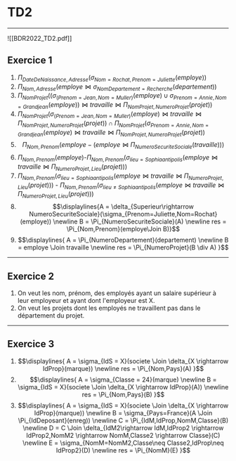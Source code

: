 # TD2
---
![[BDR2022_TD2.pdf]]

## Exercice 1
1. $\Pi_{DateDeNaissance,Adresse}(\sigma_{Nom=Rochat,Prenom=Juliette}(employe))$ 
2. $\Pi_{Nom,Adresse}(employe \Join \sigma_{NomDepartement=Recherche}(departement))$
3. $\Pi_{NomProjet}((\sigma_{(Prenom=Jean,Nom=Muller)}(employe) \cup \sigma_{Prenom=Annie,Nom=Grandjean}(employe)) \Join travaille \Join \Pi_{NomProjet,NumeroProjet}(projet))$
4. $\Pi_{NomProjet}(\sigma_{(Prenom=Jean,Nom=Muller)}(employe) \Join travaille \Join \Pi_{NomProjet,NumeroProjet}(projet)) \cap \Pi_{NomProjet}(\sigma_{Prenom=Annie,Nom=Grandjean}(employe) \Join travaille \Join \Pi_{NomProjet,NumeroProjet}(projet))$
5. $$\Pi_{Nom,Prenom}(employe - (employe \Join \Pi_{NumeroSecuriteSociale}(travaille)))$$
6. $\Pi_{Nom,Prenom}(employe)$-$\Pi_{Nom,Prenom}(\sigma_{lieu=Sophia antipolis}(employe \Join travaille \Join \Pi_{NumeroProjet,Lieu}(projet)))$
7. $\Pi_{Nom,Prenom}(\sigma_{lieu=Sophia antipolis}(employe \Join travaille \Join \Pi_{NumeroProjet,Lieu}(projet)))$ - $\Pi_{Nom,Prenom}(\sigma_{lieu\neq Sophia antipolis}(employe \Join travaille \Join \Pi_{NumeroProjet,Lieu}(projet)))$
8. $$\displaylines{A = \delta_{Superieur\rightarrow NumeroSecuriteSociale}(\sigma_{Prenom=Juliette,Nom=Rochat}(employe)) \newline
   B = \Pi_{NumeroSecuriteSociale}(A) \newline
   res = \Pi_{Nom,Prenom}(employe\Join B)}$$
9. $$\displaylines{
   A = \Pi_{NumeroDepartement}(departement) \newline
   B = employe \Join travaille \newline
   res = \Pi_{NumeroProjet}(B \div A)
   }$$
---
## Exercice 2

1. On veut les nom, prénom, des employés ayant un salaire supérieur à leur employeur et ayant dont l'employeur est X.
2. On veut les projets dont les employés ne travaillent pas dans le département du projet.
---
## Exercice 3

1. $$\displaylines{
   A = \sigma_{IdS = X}(societe \Join \delta_{X \rightarrow IdProp}(marque)) \newline
   res = \Pi_{Nom,Pays}(A)
   }$$
2. $$\displaylines{
   A = \sigma_{Classe = 24}(marque) \newline
   B = \sigma_{IdS = X}(societe \Join \delta_{X \rightarrow IdProp}(A)) \newline
   res = \Pi_{Nom,Pays}(B)
   }$$
3. $$\displaylines{
   A = \sigma_{IdS = X}(societe \Join \delta_{X \rightarrow IdProp}(marque)) \newline
   B = \sigma_{Pays=France}(A \Join \Pi_{IdDeposant}(enreg)) \newline
   C = \Pi_{IdM,IdProp,NomM,Classe}(B) \newline
   D = C \Join \delta_{IdM2\rightarrow IdM,IdProp2 \rightarrow IdProp2,NomM2 \rightarrow NomM,Classe2 \rightarrow Classe}(C) \newline
   E = \sigma_{NomM=NomM2,Classe\neq Classe2,IdProp\neq IdProp2}(D) \newline
   res = \Pi_{NomM}(E) 
   }$$